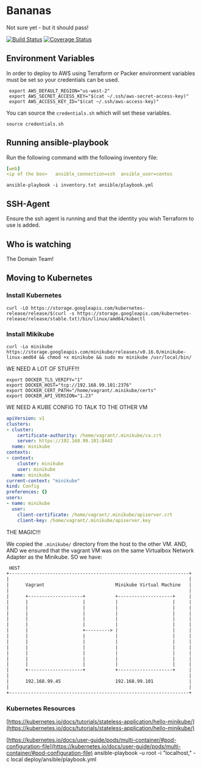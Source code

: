 # Bananas

Not sure yet - but it should pass!

[![Build Status](https://travis-ci.org/dwp-technology-design/fake-expat-claim-service.svg?branch=master)](https://travis-ci.org/dwp-technology-design/fake-expat-claim-service)
[![Coverage Status](https://coveralls.io/repos/github/dwp-technology-design/fake-expat-claim-service/badge.svg?branch=master)](https://coveralls.io/github/dwp-technology-design/fake-expat-claim-service?branch=master)

## Environment Variables

In order to deploy to AWS using Terraform or Packer environment variables must be set so your credentials can be used.

```shell
 export AWS_DEFAULT_REGION="us-west-2"
 export AWS_SECRET_ACCESS_KEY="$(cat ~/.ssh/aws-secret-access-key)"
 export AWS_ACCESS_KEY_ID="$(cat ~/.ssh/aws-access-key)"
```

You can source the `credentials.sh` which will set these variables.

```shell
source credentials.sh
```

## Running ansible-playbook

Run the following command with the following inventory file:

```yaml
[web]
<ip of the box>   ansible_connection=ssh  ansible_user=centos
```

```shell
ansible-playbook -i inventory.txt ansible/playbook.yml
```

## SSH-Agent

Ensure the ssh agent is running and that the identity you wish Terraform to use is added.

## Who is watching

The Domain Team!

## Moving to Kubernetes

### Install Kubernetes

```shell
curl -LO https://storage.googleapis.com/kubernetes-release/release/$(curl -s https://storage.googleapis.com/kubernetes-release/release/stable.txt)/bin/linux/amd64/kubectl
```

### Install Mikikube

```shell
curl -Lo minikube https://storage.googleapis.com/minikube/releases/v0.16.0/minikube-linux-amd64 && chmod +x minikube && sudo mv minikube /usr/local/bin/
```


WE NEED A LOT OF STUFF!!!

```shell
export DOCKER_TLS_VERIFY="1"
export DOCKER_HOST="tcp://192.168.99.101:2376"
export DOCKER_CERT_PATH="/home/vagrant/.minikube/certs"
export DOCKER_API_VERSION="1.23"
```

WE NEED A KUBE CONFIG TO TALK TO THE OTHER VM

```yaml
apiVersion: v1
clusters:
- cluster:
    certificate-authority: /home/vagrant/.minikube/ca.crt
    server: https://192.168.99.101:8443
  name: minikube
contexts:
- context:
    cluster: minikube
    user: minikube
  name: minikube
current-context: "minikube"
kind: Config
preferences: {}
users:
- name: minikube
  user:
    client-certificate: /home/vagrant/.minikube/apiserver.crt
    client-key: /home/vagrant/.minikube/apiserver.key
```

THE MAGIC!!!

We copied the `.minikube/` directory from the host to the other VM.  AND, AND we ensured that the vagrant VM was on the same Virtualbox Network Adapter as the Minikube. SO we have:

```txt
 HOST
+------------------------------------------------------------------+
|                                                                  |
|      Vagrant                          Minikube Virtual Machine   |
|                                                                  |
|      +--------------------+           +--------------------+     |
|      |                    |           |                    |     |
|      |                    |           |                    |     |
|      |                    |           |                    |     |
|      |                    |           |                    |     |
|      |                    |           |                    |     |
|      |                    +---------> |                    |     |
|      |                    |           |                    |     |
|      |                    |           |                    |     |
|      |                    |           |                    |     |
|      |                    |           |                    |     |
|      |                    |           |                    |     |
|      |                    |           |                    |     |
|      +--------------------+           +--------------------+     |
|                                                                  |
|      192.168.99.45                    192.168.99.101             |
|                                                                  |
+------------------------------------------------------------------+
```

### Kubernetes Resources

[https://kubernetes.io/docs/tutorials/stateless-application/hello-minikube/](https://kubernetes.io/docs/tutorials/stateless-application/hello-minikube/)

[https://kubernetes.io/docs/user-guide/pods/multi-container/#pod-configuration-file](https://kubernetes.io/docs/user-guide/pods/multi-container/#pod-configuration-file)
ansible-playbook -u root -i "localhost," -c local deploy/ansible/playbook.yml
